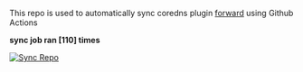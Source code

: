 This repo is used to automatically sync coredns plugin [forward](https://github.com/QZLin/forward) using Github Actions

**sync job ran [110] times**

[![Sync Repo](https://github.com/QZLin/coredns-extract/actions/workflows/sync.yaml/badge.svg)](https://github.com/QZLin/coredns-extract/actions/workflows/sync.yaml)
